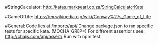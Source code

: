 #StringCalculator:
http://katas.markpearl.co.za/StringCalculatorKata

#GameOfLife:
https://en.wikipedia.org/wiki/Conway%27s_Game_of_Life

#General:
Code lies at /imports/api/
Change package.json to run specific tests for specific kata. (MOCHA_GREP=<kata>)
For different assertions see: http://chaijs.com/api/assert/
Run with npm test